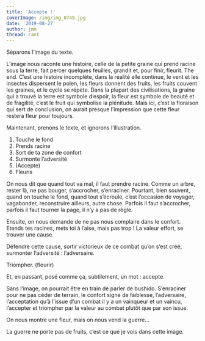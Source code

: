 ```yaml
---
title: 'Accepte !'
coverImage: /img/img_0749.jpg
date: '2019-08-27'
author: jmm
thread: rant
---
```


Séparons l’image du texte.

L’image nous raconte une histoire, celle de la petite graine qui prend racine sous la terre, fait percer quelques feuilles, grandit et, pour finir, fleurit. The end. C’est une histoire incomplète, dans la réalité elle continue, le vent et les insectes dispersent le polen, les fleurs donnent des fruits, les fruits couvent les graines, et le cycle se répète. Dans la plupart des civilisations, la graine qui a trouvé la terre est symbole d’espoir, la fleur est symbole de beauté et de fragilité, c’est le fruit qui symbolise la plénitude. Mais ici, c’est la floraison qui sert de conclusion, on aurait presque l’impression que cette fleur restera fleur pour toujours.

Maintenant, prenons le texte, et ignorons l’illustration.

  1. Touche le fond
  2. Prends racine
  3. Sort de ta zone de confort
  4. Surmonte l’adversité
  5. (Accepte)
  6. Fleuris

On nous dit que quand tout va mal, il faut prendre racine. Comme un arbre, rester là, ne pas bouger, s’accrocher, s’enraciner. Pourtant, bien souvent, quand on touche le fond, quand tout s’écroule, c’est l’occasion de voyager, vagabonder, reconstruire ailleurs, autre chose. Parfois il faut s’accrocher, parfois il faut tourner la page, il n’y a pas de règle.

Ensuite, on nous demande de ne pas nous complaire dans le confort. Etends tes racines, mets toi à l’aise, mais pas trop ! La valeur effort, se trouver une cause.

Défendre cette cause, sortir victorieux de ce combat qu’on s’est créé, surmonter l’adversité : l’adversaire.

Triompher. (fleurir)

Et, en passant, posé comme ça, subtilement, un mot : accepte.

Sans l’image, on pourrait être en train de parler de bushido. S’enraciner pour ne pas céder de terrain, le confort signe de faiblesse, l’adversaire, l’acceptation qu’à l’issue d’un combat il y a un vainqueur et un vaincu, l’accepter et triompher par la valeur au combat plutôt que par son issue.

On nous montre une fleur, mais on nous vend la guerre…

La guerre ne porte pas de fruits, c’est ce que je vois dans cette image.

